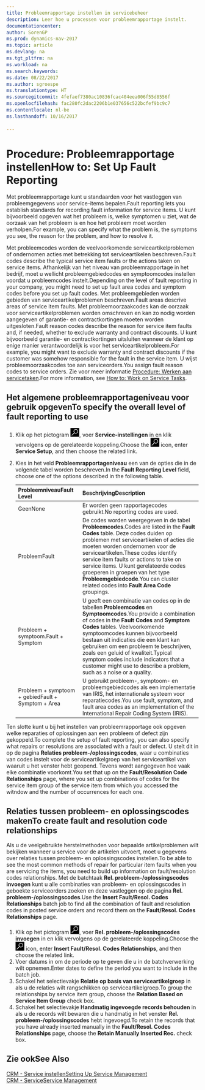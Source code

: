 ```yaml
---
title: Probleemrapportage instellen in servicebeheer
description: Leer hoe u processen voor probleemrapportage instelt.
documentationcenter: 
author: SorenGP
ms.prod: dynamics-nav-2017
ms.topic: article
ms.devlang: na
ms.tgt_pltfrm: na
ms.workload: na
ms.search.keywords: 
ms.date: 08/22/2017
ms.author: sgroespe
ms.translationtype: HT
ms.sourcegitcommit: 4fefaef7380ac10836fcac404eea006f55d8556f
ms.openlocfilehash: fac280fc2dac2206b1e037656c522bcfef9bc9c7
ms.contentlocale: nl-be
ms.lasthandoff: 10/16/2017

---
```


# <a name="how-to-set-up-fault-reporting"></a><span data-ttu-id="f4c56-103">Procedure: Probleemrapportage instellen</span><span class="sxs-lookup"><span data-stu-id="f4c56-103">How to: Set Up Fault Reporting</span></span>
<span data-ttu-id="f4c56-104">Met probleemrapportage kunt u standaarden voor het vastleggen van probleemgegevens voor service-items bepalen.</span><span class="sxs-lookup"><span data-stu-id="f4c56-104">Fault reporting lets you establish standards for recording fault information for service items.</span></span> <span data-ttu-id="f4c56-105">U kunt bijvoorbeeld opgeven wat het probleem is, welke symptomen u ziet, wat de oorzaak van het probleem is en hoe het probleem moet worden verholpen.</span><span class="sxs-lookup"><span data-stu-id="f4c56-105">For example, you can specify what the problem is, the symptoms you see, the reason for the problem, and how to resolve it.</span></span>  

<span data-ttu-id="f4c56-106">Met probleemcodes worden de veelvoorkomende serviceartikelproblemen of ondernomen acties met betrekking tot serviceartikelen beschreven.</span><span class="sxs-lookup"><span data-stu-id="f4c56-106">Fault codes describe the typical service item faults or the actions taken on service items.</span></span> <span data-ttu-id="f4c56-107">Afhankelijk van het niveau van probleemrapportage in het bedrijf, moet u wellicht probleemgebiedcodes en symptoomcodes instellen voordat u probleemcodes instelt.</span><span class="sxs-lookup"><span data-stu-id="f4c56-107">Depending on the level of fault reporting in your company, you might need to set up fault area codes and symptom codes before you set up fault codes.</span></span> <span data-ttu-id="f4c56-108">Met probleemgebieden worden gebieden van serviceartikelproblemen beschreven.</span><span class="sxs-lookup"><span data-stu-id="f4c56-108">Fault areas descrive areas of service item faults.</span></span> <span data-ttu-id="f4c56-109">Met probleemoorzaakcodes kan de oorzaak voor serviceartikelproblemen worden omschreven en kan zo nodig worden aangegeven of garantie- en contractkortingen moeten worden uitgesloten.</span><span class="sxs-lookup"><span data-stu-id="f4c56-109">Fault reason codes describe the reason for service item faults and, if needed, whether to exclude warranty and contract discounts.</span></span> <span data-ttu-id="f4c56-110">U kunt bijvoorbeeld garantie- en contractkortingen uitsluiten wanneer de klant op enige manier verantwoordelijk is voor het serviceartikelprobleem.</span><span class="sxs-lookup"><span data-stu-id="f4c56-110">For example, you might want to exclude warranty and contract discounts if the customer was somehow responsible for the fault in the service item.</span></span> <span data-ttu-id="f4c56-111">U wijst probleemoorzaakcodes toe aan serviceorders.</span><span class="sxs-lookup"><span data-stu-id="f4c56-111">You assign fault reason codes to service orders.</span></span> <span data-ttu-id="f4c56-112">Zie voor meer informatie [Procedure: Werken aan servicetaken](service-how-to-work-on-service-tasks.md).</span><span class="sxs-lookup"><span data-stu-id="f4c56-112">For more information, see [How to: Work on Service Tasks](service-how-to-work-on-service-tasks.md).</span></span>  

## <a name="to-specify-the-overall-level-of-fault-reporting-to-use"></a><span data-ttu-id="f4c56-113">Het algemene probleemrapportageniveau voor gebruik opgeven</span><span class="sxs-lookup"><span data-stu-id="f4c56-113">To specify the overall level of fault reporting to use</span></span>
1. <span data-ttu-id="f4c56-114">Klik op het pictogram ![Zoeken naar pagina of rapport](media/ui-search/search_small.png "pictogram Zoeken naar pagina of rapport"), voer **Service-instellingen** in en klik vervolgens op de gerelateerde koppeling.</span><span class="sxs-lookup"><span data-stu-id="f4c56-114">Choose the ![Search for Page or Report](media/ui-search/search_small.png "Search for Page or Report icon") icon, enter **Service Setup**, and then choose the related link.</span></span> 
2. <span data-ttu-id="f4c56-115">Kies in het veld **Probleemrapportageniveau** een van de opties die in de volgende tabel worden beschreven.</span><span class="sxs-lookup"><span data-stu-id="f4c56-115">In the **Fault Reporting Level** field, choose one of the options described in the following table.</span></span>  
  
    |<span data-ttu-id="f4c56-116">**Probleemniveau**</span><span class="sxs-lookup"><span data-stu-id="f4c56-116">**Fault Level**</span></span>|<span data-ttu-id="f4c56-117">**Beschrijving**</span><span class="sxs-lookup"><span data-stu-id="f4c56-117">**Description**</span></span>|  
    |------------|-------------|  
    |<span data-ttu-id="f4c56-118">Geen</span><span class="sxs-lookup"><span data-stu-id="f4c56-118">None</span></span> | <span data-ttu-id="f4c56-119">Er worden geen rapportagecodes gebruikt.</span><span class="sxs-lookup"><span data-stu-id="f4c56-119">No reporting codes are used.</span></span>|  
    |<span data-ttu-id="f4c56-120">Probleem</span><span class="sxs-lookup"><span data-stu-id="f4c56-120">Fault</span></span> | <span data-ttu-id="f4c56-121">De codes worden weergegeven in de tabel **Probleemcodes**.</span><span class="sxs-lookup"><span data-stu-id="f4c56-121">Codes are listed in the **Fault Codes** table.</span></span> <span data-ttu-id="f4c56-122">Deze codes duiden op problemen met serviceartikelen of acties die moeten worden ondernomen voor de serviceartikelen.</span><span class="sxs-lookup"><span data-stu-id="f4c56-122">These codes identify service item faults or actions to take on service items.</span></span> <span data-ttu-id="f4c56-123">U kunt gerelateerde codes groeperen in groepen van het type **Probleemgebiedcode**.</span><span class="sxs-lookup"><span data-stu-id="f4c56-123">You can cluster related codes into **Fault Area Code** groupings.</span></span>|  
    |<span data-ttu-id="f4c56-124">Probleem + symptoom.</span><span class="sxs-lookup"><span data-stu-id="f4c56-124">Fault + Symptom</span></span> | <span data-ttu-id="f4c56-125">U geeft een combinatie van codes op in de tabellen **Probleemcodes** en **Symptoomcodes**.</span><span class="sxs-lookup"><span data-stu-id="f4c56-125">You provide a combination of codes in the **Fault Codes** and **Symptom Codes** tables.</span></span> <span data-ttu-id="f4c56-126">Veelvoorkomende symptoomcodes kunnen bijvoorbeeld bestaan uit indicaties die een klant kan gebruiken om een probleem te beschrijven, zoals een geluid of kwaliteit.</span><span class="sxs-lookup"><span data-stu-id="f4c56-126">Typical symptom codes include indicators that a customer might use to describe a problem, such as a noise or a quality.</span></span>|  
    |<span data-ttu-id="f4c56-127">Probleem + symptoom + gebied</span><span class="sxs-lookup"><span data-stu-id="f4c56-127">Fault + Symptom + Area</span></span> | <span data-ttu-id="f4c56-128">U gebruikt probleem-, symptoom- en probleemgebiedcodes als een implementatie van IRIS, het internationale systeem voor reparatiecodes.</span><span class="sxs-lookup"><span data-stu-id="f4c56-128">You use fault, symptom, and fault area codes as an implementation of the International Repair Coding System (IRIS).</span></span>|  
  
<span data-ttu-id="f4c56-129">Ten slotte kunt u bij het instellen van probleemrapportage ook opgeven welke reparaties of oplossingen aan een probleem of defect zijn gekoppeld.</span><span class="sxs-lookup"><span data-stu-id="f4c56-129">To complete the setup of fault reporting, you can also specify what repairs or resolutions are associated with a fault or defect.</span></span> <span data-ttu-id="f4c56-130">U stelt dit in op de pagina **Relaties probleem-/oplossingscodes**, waar u combinaties van codes instelt voor de serviceartikelgroep van het serviceartikel van waaruit u het venster hebt geopend. Tevens wordt aangegeven hoe vaak elke combinatie voorkomt.</span><span class="sxs-lookup"><span data-stu-id="f4c56-130">You set that up on the **Fault/Resolution Code Relationships** page, where you set up combinations of codes for the service item group of the service item from which you accessed the witndow and the number of occurrences for each one.</span></span>

## <a name="to-create-fault-and-resolution-code-relationships"></a><span data-ttu-id="f4c56-131">Relaties tussen probleem- en oplossingscodes maken</span><span class="sxs-lookup"><span data-stu-id="f4c56-131">To create fault and resolution code relationships</span></span>
<!--this needs to go in a working with topic-->
<span data-ttu-id="f4c56-132">Als u de veelgebruikte herstelmethoden voor bepaalde artikelproblemen wilt bekijken wanneer u service voor de artikelen uitvoert, moet u gegevens over relaties tussen probleem- en oplossingscodes instellen.</span><span class="sxs-lookup"><span data-stu-id="f4c56-132">To be able to see the most common methods of repair for particular item faults when you are servicing the items, you need to build up information on fault/resolution codes relationships.</span></span> <span data-ttu-id="f4c56-133">Met de batchtaak **Rel. probleem-/oplossingscodes invoegen** kunt u alle combinaties van probleem- en oplossingscodes in geboekte serviceorders zoeken en deze vastleggen op de pagina **Rel. probleem-/oplossingscodes**.</span><span class="sxs-lookup"><span data-stu-id="f4c56-133">Use the **Insert Fault/Resol. Codes Relationships** batch job to find all the combination of fault and resolution codes in posted service orders and record them on the **Fault/Resol. Codes Relationships** page.</span></span> 
  
1. <span data-ttu-id="f4c56-134">Klik op het pictogram ![Zoeken naar pagina of rapport](media/ui-search/search_small.png "pictogram Zoeken naar pagina of rapport"), voer **Rel. probleem-/oplossingscodes invoegen** in en klik vervolgens op de gerelateerde koppeling.</span><span class="sxs-lookup"><span data-stu-id="f4c56-134">Choose the ![Search for Page or Report](media/ui-search/search_small.png "Search for Page or Report icon") icon, enter **Insert Fault/Resol. Codes Relationships**, and then choose the related link.</span></span>  
2. <span data-ttu-id="f4c56-135">Voer datums in om de periode op te geven die u in de batchverwerking wilt opnemen.</span><span class="sxs-lookup"><span data-stu-id="f4c56-135">Enter dates to define the period you want to include in the batch job.</span></span>  
3. <span data-ttu-id="f4c56-136">Schakel het selectievakje **Relatie op basis van serviceartikelgroep** in als u de relaties wilt rangschikken op serviceartikelgroep.</span><span class="sxs-lookup"><span data-stu-id="f4c56-136">To group the relationships by service item group, choose the **Relation Based on Service Item Group** check box.</span></span>  
4. <span data-ttu-id="f4c56-137">Schakel het selectievakje **Handmatig ingevoegde records behouden** in als u de records wilt bewaren die u handmatig in het venster **Rel. probleem-/oplossingscodes** hebt ingevoegd.</span><span class="sxs-lookup"><span data-stu-id="f4c56-137">To retain the records that you have already inserted manually in the **Fault/Resol. Codes Relationships** page, choose the **Retain Manually Inserted Rec.** check box.</span></span>  

## <a name="see-also"></a><span data-ttu-id="f4c56-138">Zie ook</span><span class="sxs-lookup"><span data-stu-id="f4c56-138">See Also</span></span>
[<span data-ttu-id="f4c56-139">CRM - Service instellen</span><span class="sxs-lookup"><span data-stu-id="f4c56-139">Setting Up Service Management</span></span>](service-setup-service.md)  
[<span data-ttu-id="f4c56-140">CRM - Service</span><span class="sxs-lookup"><span data-stu-id="f4c56-140">Service Management</span></span>](service-service.md)  

